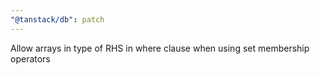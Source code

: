 ```yaml
---
"@tanstack/db": patch
---
```


Allow arrays in type of RHS in where clause when using set membership operators
